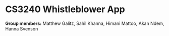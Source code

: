 # CS3240 Whistleblower App 

__Group members:__ Matthew Galitz, Sahil Khanna, Himani Mattoo, Akan Ndem, Hanna Svenson